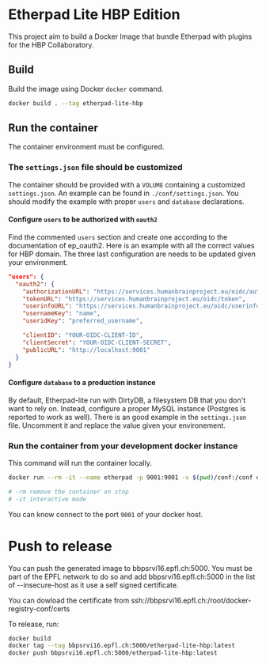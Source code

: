 # Etherpad Lite HBP Edition

This project aim to build a Docker Image that bundle Etherpad
with plugins for the HBP Collaboratory.


## Build

Build the image using Docker `docker` command.

```bash
docker build . --tag etherpad-lite-hbp
```


## Run the container

The container environment must be configured.

### The `settings.json` file should be customized

The container should be provided with a `VOLUME` containing a customized
`settings.json`. An example can be found in `./conf/settings.json`. You should
modify the example with proper `users` and `database` declarations.

#### Configure `users` to be authorized with `oauth2`

Find the commented `users` section and create one according to the documentation
of ep_oauth2. Here is an example with all the correct values for HBP domain.
The three last configuration are needs to be updated given your environment.

```json
"users": {
  "oauth2": {
    "authorizationURL": "https://services.humanbrainproject.eu/oidc/authorize",
    "tokenURL": "https://services.humanbrainproject.eu/oidc/token",
    "userinfoURL": "https://services.humanbrainproject.eu/oidc/userinfo",
    "usernameKey": "name",
    "useridKey": "preferred_username",

    "clientID": "YOUR-OIDC-CLIENT-ID",
    "clientSecret": "YOUR-OIDC-CLIENT-SECRET",
    "publicURL": "http://localhost:9001"
  }
}
```

#### Configure `database` to a production instance

By default, Etherpad-lite run with DirtyDB, a filesystem DB that you don't want
to rely on. Instead, configure a proper MySQL instance (Postgres is reported to
work as well). There is an good example in the `settings.json` file.
Uncomment it and replace the value given your environement.

### Run the container from your development docker instance

This command will run the container locally.

```bash
docker run --rm -it --name etherpad -p 9001:9001 -v $(pwd)/conf:/conf etherpad-lite-hbp

# -rm remove the container on stop
# -it interactive mode
```

You can know connect to the port `9001` of your docker host.


# Push to release

You can push the generated image to bbpsrvi16.epfl.ch:5000. You must be part
of the EPFL network to do so and add bbpsrvi16.epfl.ch:5000 in the list
of --insecure-host as it use a self signed certificate.

You can dowload the certificate from
ssh://bbpsrvi16.epfl.ch:/root/docker-registry-conf/certs

To release, run:

```bash
docker build
docker tag --tag bbpsrvi16.epfl.ch:5000/etherpad-lite-hbp:latest
docker push bbpsrvi16.epfl.ch:5000/etherpad-lite-hbp:latest
```
